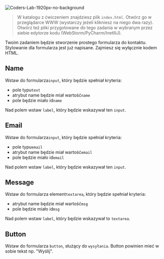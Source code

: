 ![Coders-Lab-1920px-no-background](https://user-images.githubusercontent.com/30623667/104709394-2cabee80-571f-11eb-9518-ea6a794e558e.png)


> W katalogu z ćwiczeniem znajdziesz plik `index.html`. Otwórz go w przeglądarce WWW (wystarczy jeżeli klikniesz na niego dwa razy).  
> Otwórz też pliki przygotowane do tego zadania w wybranym przez siebie edytorze kodu (WebStorm/PyCharm/InetlliJ). 

Twoim zadaniem będzie stworzenie prostego formularza do kontaktu. Stylowanie dla formularza jest już napisane. Zajmiesz się wyłącznie kodem HTML.


## Name

Wstaw do formularza`input`, który będzie spełniał kryteria:

* pole typu`text`
* atrybut name będzie miał wartość`name`
* pole będzie miało id`name`

Nad polem wstaw `label`, który będzie wskazywał ten `input`.


## Email

Wstaw do formularza`input`, który będzie spełniał kryteria:

* pole typu`email`
* atrybut name będzie miał wartość`email`
* pole będzie miało id`email`

Nad polem wstaw `label`, który będzie wskazywał ten `input`.


## Message

Wstaw do formularza element`textarea`, który będzie spełniał kryteria:

* atrybut name będzie miał wartość`msg`
* pole będzie miało id`msg`

Nad polem wstaw `label`, który będzie wskazywał to `textarea`.


## Button

Wstaw do formularza `button`, służący do `wysyłania`.
Button powinien mieć w sobie tekst np. "Wyślij".
